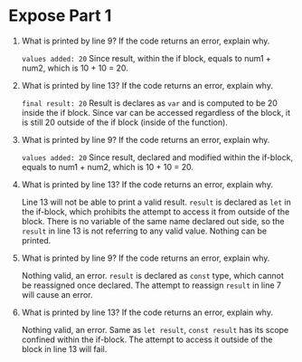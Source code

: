 # Expose Part 1

1. What is printed by line 9? If the code returns an error, explain why.

    ```values added: 20``` Since result, within the if block, equals to num1 + num2, which is 10 + 10 = 20.

2. What is printed by line 13? If the code returns an error, explain why. 

    ```final result: 20``` Result is declares as ```var``` and is computed to be 20 inside the if block. Since var can be accessed regardless of the block, it is still 20 outside of the if block (inside of the function).

3. What is printed by line 9? If the code returns an error, explain why.
   
   ```values added: 20``` Since result, declared and modified within the if-block, equals to num1 + num2, which is 10 + 10 = 20.

4. What is printed by line 13? If the code returns an error, explain why.
   
   Line 13 will not be able to print a valid result. ```result``` is declared as ```let``` in the if-block, which prohibits the attempt to access it from outside of the block. There is no variable of the same name declared out side, so the ```result``` in line 13 is not referring to any valid value. Nothing can be printed.

5. What is printed by line 9? If the code returns an error, explain why.
   
   Nothing valid, an error. ```result``` is declared as ```const``` type, which cannot be reassigned once declared. The attempt to reassign ```result``` in line 7 will cause an error.

6. What is printed by line 13? If the code returns an error, explain why.
   
   Nothing valid, an error. Same as ```let result```, ```const result``` has its scope confined within the if-block. The attempt to access it outside of the block in line 13 will fail.
   
